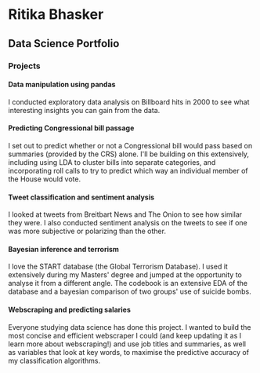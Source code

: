 # Ritika Bhasker

## Data Science Portfolio

### Projects
#### Data manipulation using pandas 

I conducted exploratory data analysis on Billboard hits in 2000 to see what interesting insights you can gain from the data.

#### Predicting Congressional bill passage

I set out to predict whether or not a Congressional bill would pass based on summaries (provided by the CRS) alone. I'll be building on this extensively, including using LDA to cluster bills into separate categories, and incorporating roll calls to try to predict which way an individual member of the House would vote. 

#### Tweet classification and sentiment analysis

I looked at tweets from Breitbart News and The Onion to see how similar they were. I also conducted sentiment analysis on the tweets to see if one was more subjective or polarizing than the other.

#### Bayesian inference and terrorism

I love the START database (the Global Terrorism Database). I used it extensively during my Masters' degree and jumped at the opportunity to analyse it from a different angle. The codebook is an extensive EDA of the database and a bayesian comparison of two groups' use of suicide bombs. 

#### Webscraping and predicting salaries

Everyone studying data science has done this project. I wanted to build the most concise and efficient webscraper I could (and keep updating it as I learn more about webscraping!) and use job titles and summaries, as well as variables that look at key words, to maximise the predictive accuracy of my classification algorithms. 
